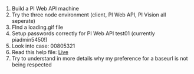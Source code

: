 1. Build a PI Web API machine
2. Try the three node environment (client, PI Web API, PI Vision all seperate)
3. FInd a loading.gif file
4. Setup passwords correctly for PI Web API test01 (currently piadmin5450!)
5. Look into case: 00805321
6. Read this help file: [Live](https://livelibrary.osisoft.com/LiveLibrary/content/en/vision-v4/GUID-9BF912F4-382D-4814-ACE0-85D30B2BDE77#addHistory=true&filename=GUID-425E09B5-43EF-4BD0-92BB-2FC4DF028720.xml&docid=GUID-9BF912F4-382D-4814-ACE0-85D30B2BDE77&inner_id=&tid=&query=&scope=&resource=&toc=false&eventType=lcContent.loadDocGUID-9BF912F4-382D-4814-ACE0-85D30B2BDE77)
7. Try to understand in more details why my preference for a baseurl is not being respected
